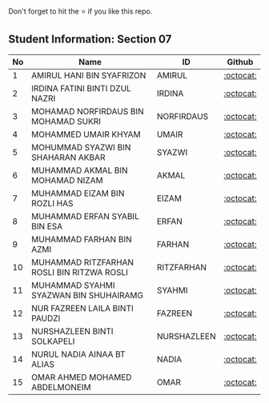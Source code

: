 Don't forget to hit the :star: if you like this repo.

## Student Information: Section 07

| No | Name | ID |  Github |
| ----- | ----- | ------ | :------: |
| 1 | AMIRUL HANI BIN SYAFRIZON | AMIRUL | [:octocat:](https://github.com/rohayanti) |
| 2 | IRDINA FATINI BINTI DZUL NAZRI | IRDINA | [:octocat:](https://github.com/rohayanti) |
| 3 | MOHAMAD NORFIRDAUS BIN MOHAMAD SUKRI | NORFIRDAUS | [:octocat:](https://github.com/XNORF) |
| 4 | MOHAMMED UMAIR KHYAM | UMAIR | [:octocat:](https://github.com/spacewitch123) |
| 5 | MOHUMMAD SYAZWI BIN SHAHARAN AKBAR | SYAZWI | [:octocat:](https://github.com/Awieknd) |
| 6 | MUHAMMAD AKMAL BIN MOHAMAD NIZAM | AKMAL | [:octocat:](https://github.com/muhdakmaru) |
| 7 | MUHAMMAD EIZAM BIN ROZLI HAS | EIZAM | [:octocat:](https://github.com/rohayanti) |
| 8 | MUHAMMAD ERFAN SYABIL BIN ESA | ERFAN | [:octocat:](https://github.com/rohayanti) |
| 9 | MUHAMMAD FARHAN BIN AZMI | FARHAN | [:octocat:](https://github.com/JiEun2001) |
| 10 | MUHAMMAD RITZFARHAN ROSLI BIN RITZWA ROSLI | RITZFARHAN | [:octocat:](https://github.com/Ritzfarhan) |
| 11 | MUHAMMAD SYAHMI SYAZWAN BIN SHUHAIRAMG | SYAHMI | [:octocat:](https://github.com/rohayanti) |
| 12 | NUR FAZREEN LAILA BINTI PAUDZI | 	FAZREEN | [:octocat:](https://github.com/laila772) |
| 13 | NURSHAZLEEN BINTI SOLKAPELI | NURSHAZLEEN | [:octocat:](https://github.com/nrshcz) |
| 14 | NURUL NADIA AINAA BT ALIAS | NADIA | [:octocat:](https://github.com/nadyaainaa) |
| 15 | OMAR AHMED MOHAMED ABDELMONEIM | OMAR | [:octocat:](https://github.com/rohayanti) |
